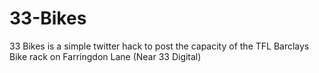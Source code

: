 33-Bikes
========

33 Bikes is a simple twitter hack to post the capacity of the TFL Barclays Bike rack on Farringdon Lane (Near 33 Digital)